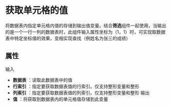# 获取单元格的值

将数据表内指定单元格内值的存储到输出值变量。结合**筛选**组件一起使用，当输出的是一个一行一列的数据表时，此组件输入属性坐标为（1，1）时，可实现取数据表中特定坐标值的效果，变相实现查找（例姓名为张三的成绩）

## 属性

输入
- **数据表** ：读取此数据表中的值
- **行索引** ：指定要获取数据表值的行索引。仅支持整形变量和整形
- **列索引** ：指定要获取数据表值的列索引。仅支持整形变量和整形
输出
- **值** ：将获取到数据表内的单元格值存储到此变量
